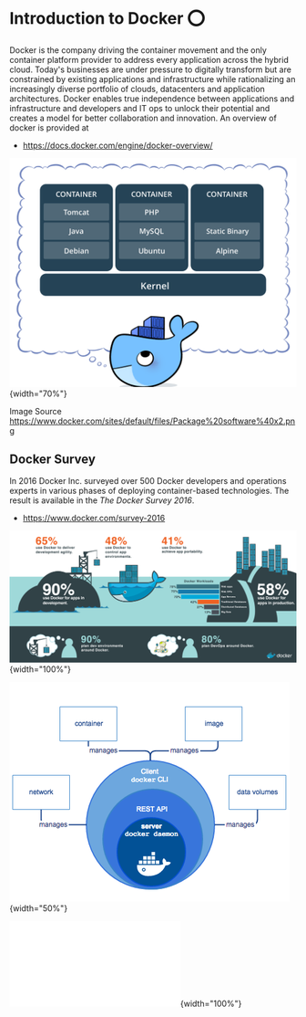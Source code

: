 # Introduction to Docker :o:

Docker is the company driving the container movement and the only
container platform provider to address every application across the
hybrid cloud. Today's businesses are under pressure to digitally
transform but are constrained by existing applications and
infrastructure while rationalizing an increasingly diverse portfolio of
clouds, datacenters and application architectures. Docker enables true
independence between applications and infrastructure and developers and
IT ops to unlock their potential and creates a model for better
collaboration and innovation. An overview of docker is provided at

* <https://docs.docker.com/engine/docker-overview/>

![Docker Containers](images/docker-container.png){width="70%"}

Image Source
<https://www.docker.com/sites/default/files/Package%20software%40x2.png>

## Docker Survey

In 2016 Docker Inc. surveyed over 500 Docker developers and operations
experts in various phases of deploying container-based technologies. The
result is available in the *The Docker Survey 2016*.

* <https://www.docker.com/survey-2016>

![Docker Survey Results 2016 ](images/docker-survey.png){width="100%"}

![Docker Engine Component Flow](images/engine-components-flow.png){width="50%"}

![Docker Architecture](images/docker-architecture.pdf){width="100%"}
